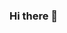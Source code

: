 ### Hi there 👋

<!--
**krivokapov/krivokapov** is a ✨ _special_ ✨ repository because its `README.md` (this file) appears on your GitHub profile.

Here are some ideas to get you started:

- I’m currently working on something cool 👨‍💻
- 🌱 Learning C#
- 📫 How to reach me: ...

  <a href="https://awesome-github-stats.azurewebsites.net/index.html??cardType=level&theme=github-dark">    <img  alt="krivokapov's GitHub Stats" src="https://awesome-github-stats.azurewebsites.net/user-stats/krivokapov?cardType=level&theme=github-dark" />  </a>
